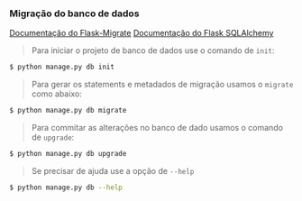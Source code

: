 ### Migração do banco de dados

[Documentação do Flask-Migrate](http://flask-migrate.readthedocs.io/en/latest/)
[Documentação do Flask SQLAlchemy](http://flask-sqlalchemy.pocoo.org/2.1/)


> Para iniciar o projeto de banco de dados use o comando de `init`:
```sh
$ python manage.py db init
```

> Para gerar os statements e metadados de migração usamos o `migrate` como abaixo:
```sh
$ python manage.py db migrate
```

> Para commitar as alterações no banco de dado usamos o comando de `upgrade`:
```sh
$ python manage.py db upgrade
```

> Se precisar de ajuda use a opção de `--help`

```sh
$ python manage.py db --help
```
